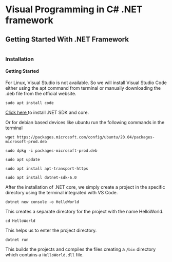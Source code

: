 # Visual Programming in C# .NET framework

## Getting Started With .NET Framework
#
### Installation 

#### Getting Started


For Linux, Visual Studio is not available. So we will install Visual Studio Code either using the apt command from terminal or manually downloading the .deb file from the official website.

```
sudo apt install code
```

<a href="https://docs.microsoft.com/en-us/dotnet/core/install/">
Click here
</a> to install .NET SDK and core.

Or for debian based devices like ubuntu run the following commands in the terminal

```
wget https://packages.microsoft.com/config/ubuntu/20.04/packages-microsoft-prod.deb 

sudo dpkg -i packages-microsoft-prod.deb 

sudo apt update 

sudo apt install apt-transport-https 

sudo apt install dotnet-sdk-6.0 
```

After the installation of .NET core, we simply create a project in the specific directory using the terminal integrated with VS Code.

```
dotnet new console -o HelloWorld
```
This creates a separate directory for the project with the name HelloWorld.

```
cd HelloWorld
```
This helps us to enter the project directory.
```
dotnet run
```
This builds the projects and compiles the files creating a ```/bin``` directory which contains a ```HelloWorld.dll``` file.
